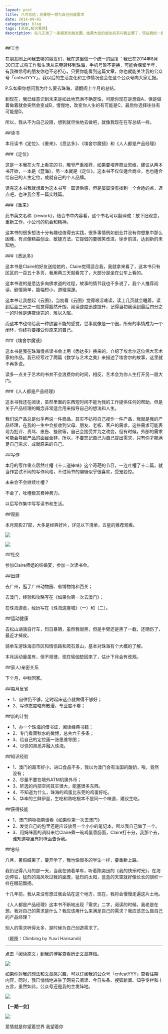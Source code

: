```yaml
---
layout: post
title: 八月总结：总要想一想为自己创造需求
date: 2014-09-01
categories: blog
tags: [总结,知识管理]
description: 前几天发了一条搬家的朋友圈，结果大批的朋友前来问我去哪了，现在我统一做个回复，大家也好安心。
---
```




##工作

在朋友圈上问我去哪的朋友们，我在这里做一个统一的回复：我已在2014年8月30日正式将工作和生活从东莞转移到珠海，手机号暂不更换，可能会保留半年，有我微信号的朋友你也不必担心，只要你能看到这篇文章，你也就能关注我的公众号「cnfeatYYY」，我以后的生活变化和工作情况也会在这个公众号向大家汇报。

P.S.如果你想问我为什么要去珠海，请翻阅上个月的总结。

到现在，我已经意识到未来是如此地充满不确定性，可能你现在是想做A，但是做着做着就会突然会变成B，慢慢地，改变你人生的有可能是C，最后你选择往往有可能是D。

所以，我从不为自己设限，想到就尽快地去做吧，就像我现在在写总结一样。

##读书

本月读书《定位》、《重来》、《悉达多》、《埃舍尔魔镜》和《人人都是产品经理》

###《定位》

这是一本我在火车上看完的书，雕爷严重推荐，如果要培养商业思维，建议从两本书开始，一本是《蓝海》，另一本就是《定位》。这本书不仅仅适合商业，也也适合给自己的人生定位，成就自己的个人品牌。

读完这本书我就想着为这本书写一篇读后感，但是屡屡没有找到一个合适的点，迟点吧，也许我会写一篇实践篇。

###《重来》

此书英文名称《rework》，结合书中内容看，这个书名可以翻译成：放下旧观念，重新工作，小公司的机会和精神。

这本书的很多想法十分有趣也值得去实践，很多事情例如创业并没有你想象中那么困难，有点像精益创业、敏捷方法，它提倡的要微笑改进，徐步前进，达到新的未知地。

###《悉达多》

这本书是Claire的好友送给她的，Claire觉得适合我，我就拿来看了，这本书只有区区的一百五十多页，我用两三天就看完了，大部分是坐在公车上看的。

这本书说的是悉达多向佛求道的过程，故事的情节我也不多说了，我个人推荐阅读，剧情简单，篇幅短小，道理深邃。

这本书让我想起《云图》，当初看《云图》觉得艰涩难读，读上几页就会睡着，读到后面三分之一就觉得豁然开朗，阅读速度迅速提升，记得当初我读到最后四分之一的时候是连夜读完的，难以入眠。

而这本书也带给我一种欲罢不能的感觉，世事就像是一个圈，所有的事情成为一个闭环，你终将要接受你原来的自己。

###《埃舍尔魔镜》

这本书是我在珠海慢点读书会上用《悉达多》换来的，介绍了埃舍尔这位伟大艺术家的作品。我已经写过了两篇《数学与艺术之美》来描述了埃舍尔的故事，这里就不再多说。

读多一点关于艺术的书并不会浪费你的时间，相反，艺术会为你人生打开另一扇大门。


###《人人都是产品经理》

这本书我还在阅读，虽然里面的东西短时间不能为我的工作提供任何的帮助，但是关于产品经理的概念非常适合用来指导自己的想法和人生。

我们说产品总是似乎再说一件商品，其实不妨将自己视作一件产品，我就是我的产品经理，在我的一生中会接收到父母、朋友、老板、客户的需求，这些需求可能表现为批评、责骂、忠告、挫败等，自己会接受并为之改变，但有时候，外部的需求可能会导致产品的面目全非，所以，不要忘记自己为自己提出需求，只有你才能满足自己需求，成就原来的自己。

##写作

本月的写作重点居然吐槽《十二道锋味》这个奇葩的节目，一连吐槽了十二篇，就当作尝试不同的写作风格，不过简书的编辑似乎很喜欢，受宠若惊。

未来会不会继续吐槽？

不会了，吐槽极其费神费力。

以后写作集中写写读书和生活。

##观影

本月观影27部，大多是经典好片，详见以下清单，五星的推荐观看。

![](http://cnfeat.qiniudn.com/Image-2014-08-31-21-13-04.jpg)

![](http://cnfeat.qiniudn.com/Image-2014-08-31-21-13-26.jpg)

##社交

参加Claire师姐的结婚宴，参加一次读书会。


##出游

去广州，逛了广州动物园、省博物馆和西关；

去澳门，经验和攻略写在《如果你第一次去澳门》；

在珠海游走，经历写在《珠海这座城》（一）和（二）。

##运动健康

去松山湖骑自行车，烈日暴晒，虽然我很黑，但是手臂还是黑了一截，还晒伤了，最近才掉皮。

骑单车游珠海旧市区和情侣路和爬石景山，基本对珠海有个大概的了解。

本月运动量虽有，但不规律，现在瑜伽垫回来了，估计下月会有改观。

##家人/亲密关系

下个月，中秋回家。

##每月反省

- 1、自律仍不够，定时起床这点就做得不够好；
- 2、写作态度略有散漫，专业度不够；

##新的计划

- 1、办一个珠海的借书证，阅读经典书籍；
- 2、专门看萧秋水的微博，总共六千多条；
- 3、给自己的定位画一张思维导图；
- 4、尽快的熟悉并融入珠海。

##知识经验

- 1、澳门的超市好小，进口食品不多，我以为澳门会有法国的酸奶，唉，竟然没有；
- 2、尽量不要在境外ATM机换外币；
- 3、轩逸的内部空间其实很大，能塞很多东西。
- 4、不知道为什么，珠海的鸡蛋比东莞的鸡蛋好吃。
- 5、华丰的三鲜伊面，生吃和熟吃根本不是同一个味道，建议生吃。



##获得技能

- 1、澳门购物指南请看《如果你第一次去澳门》
- 2、发觉自己的包里还是应该放另一个小小的笔记本，所以我自己做了一个。
- 3、用妈咪面的调料来给Claire煮一碗鸡蛋香肠面，Claire打十分，我那个去，谁知道哪里有妈咪面告诉我。

##总结

八月，暑假结束了，要开学了，我也像很多的学生一样，要重新上路。

我仍记得八月的那一天，当我在骑着单车，听着陈奕迅的《我的快乐时光》，在海边停驻，猛烈的海风吹过我的面庞，猛烈的太阳，蓝蓝的天空就好像长长的旗帜一样在眼前飘扬。

十几年前，我从来没有想过我会站在这个地方，现在，我将会慢慢走遍这片土地。

《人人都是产品经理》这本书不断地出现「需求」二字，阅读的时候，我老是在想，我对自己的需求是什么？我应该用什么来满足自己的需求？我应该怎么做自己的产品经理？

别人的需求听得太多，是时候为自己创造需求了。



（题图：Climbing by Yusri Harisandi）


----

点击「阅读原文」到我的博客查看[历史文章存档](http://xiaoyan.work)。

![](http://cnfeat.qiniudn.com/mHDSX.png)

如果你对我的想法和文章感兴趣，可以订阅我的公众号「cnfeatYYY」查看往期内容，同时，我已悄悄地进驻了网易云阅读、今日头条、搜狐新闻、知乎专栏和十五言，虽然如此，公众号还是我的主发阵地。

![](http://cnfeat.qiniudn.com/signitrue-2014-07-11.png)


**【一期一会】**

![](http://cnfeat.qiniudn.com/2b8573f0b3ebebe.jpg)

爱情就是你望着世界 我望着你




